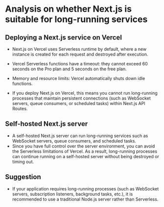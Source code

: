 # Analysis on whether Next.js is suitable for long-running services

## Deploying a Next.js service on Vercel

-   Next.js on Vercel uses Serverless runtime by default, where a new instance is created for each request and destroyed after execution.

-   Vercel Serverless functions have a timeout: they cannot exceed 60 seconds on the Pro plan and 5 seconds on the free plan.

-   Memory and resource limits: Vercel automatically shuts down idle functions.

-   If you deploy Next.js on Vercel, this means you cannot run long-running processes that maintain persistent connections (such as WebSocket servers, queue consumers, or scheduled tasks) within Next.js API Routes.

## Self-hosted Next.js server

-   A self-hosted Next.js server can run long-running services such as WebSocket servers, queue consumers, and scheduled tasks.
-   Since you have full control over the server environment, you can avoid the Serverless limitations of Vercel. As a result, long-running processes can continue running on a self-hosted server without being destroyed or timing out.

## Suggestion

-   If your application requires long-running processes (such as WebSocket servers, subscription listeners, background tasks, etc.), it is recommended to use a traditional Node.js server rather than Serverless.
